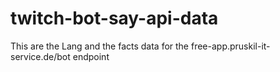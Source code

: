 # twitch-bot-say-api-data
This are the Lang and the facts data for the free-app.pruskil-it-service.de/bot endpoint
